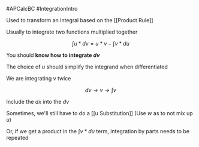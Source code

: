#APCalcBC #IntegrationIntro 

Used to transform an integral based on the [[Product Rule]]

Usually to integrate two functions multiplied together

$$
\int{u*dv} = u*v  - \int{v*du}
$$

You should **know how to integrate $dv$**

The choice of $u$ should simplify the integrand when differentiated

We are integrating v twice

$$
dv \to v \to \int{v} 
$$

Include the $dx$ into the $dv$

Sometimes, we'll still have to do a [[u Substitution]] (Use $w$ as to not mix up $u$)

 Or, if we get a product in the $\int{v*du}$ term, integration by parts needs to be repeated
